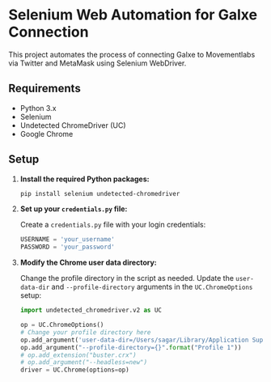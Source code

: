 # Selenium Web Automation for Galxe Connection

This project automates the process of connecting Galxe to Movementlabs via Twitter and MetaMask using Selenium WebDriver.

## Requirements

- Python 3.x
- Selenium
- Undetected ChromeDriver (UC)
- Google Chrome

## Setup

1. **Install the required Python packages:**

    ```bash
    pip install selenium undetected-chromedriver
    ```

2. **Set up your `credentials.py` file:**

    Create a `credentials.py` file with your login credentials:

    ```python
    USERNAME = 'your_username'
    PASSWORD = 'your_password'
    ```

3. **Modify the Chrome user data directory:**

    Change the profile directory in the script as needed. Update the `user-data-dir` and `--profile-directory` arguments in the `UC.ChromeOptions` setup:

    ```python
    import undetected_chromedriver.v2 as UC

    op = UC.ChromeOptions()
    # Change your profile directory here
    op.add_argument('user-data-dir=/Users/sagar/Library/Application Support/Google/Chrome')
    op.add_argument("--profile-directory={}".format("Profile 1"))
    # op.add_extension("buster.crx")
    # op.add_argument("--headless=new")
    driver = UC.Chrome(options=op)
    ```
